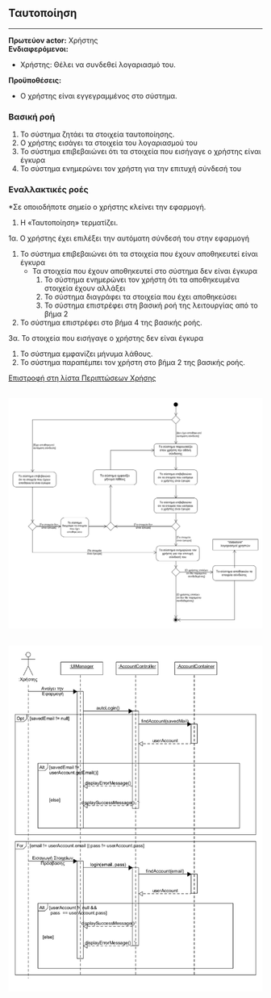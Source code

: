 ## **Ταυτοποίηση**
---   
**Πρωτεύον actor:** Χρήστης    
**Ενδιαφερόμενοι:**    
* Χρήστης: Θέλει να συνδεθεί λογαριασμό του.    

**Προϋποθέσεις:**     
* Ο χρήστης είναι εγγεγραμμένος στο σύστημα.    

### **Βασική ροή**
1) Το σύστημα ζητάει τα στοιχεία ταυτοποίησης.
2) Ο χρήστης εισάγει τα στοιχεία του λογαριασμού του
3) Το σύστημα επιβεβαιώνει ότι τα στοιχεία που εισήγαγε ο χρήστης είναι έγκυρα
4) Το σύστημα ενημερώνει τον χρήστη για την επιτυχή σύνδεσή του

### **Εναλλακτικές ροές**
*Σε οποιοδήποτε σημείο ο χρήστης κλείνει την εφαρμογή.
1) Η «Ταυτοποίηση» τερματίζει.
     
1α. Ο χρήστης έχει επιλέξει την αυτόματη σύνδεσή του στην εφαρμογή
1) Το σύστημα επιβεβαιώνει ότι τα στοιχεία που έχουν αποθηκευτεί είναι έγκυρα
    * Τα στοιχεία που έχουν αποθηκευτεί στο σύστημα δεν είναι έγκυρα
        1) Το σύστημα ενημερώνει τον χρήστη ότι τα αποθηκευμένα στοιχεία έχουν αλλάξει
        2) Το σύστημα διαγράφει τα στοιχεία που έχει αποθηκεύσει
        3) Το σύστημα επιστρέφει στη βασική ροή της λειτουργίας από το βήμα 2
2) Το σύστημα επιστρέφει στο βήμα 4 της βασικής ροής.

3α. Το στοιχεία που εισήγαγε ο χρήστης δεν είναι έγκυρα
1) Το σύστημα εμφανίζει μήνυμα λάθους.
2) Το σύστημα παραπέμπει τον χρήστη στο βήμα 2 της βασικής ροής.

[Επιστροφή στη λίστα Περιπτώσεων Χρήσης](../software-requirements.md#περιπτώσεις-χρήσης)
<br><br>

![Activity Diagram](../uml/activity/login.png)
<br><br>

![Sequence Diagram](../uml/sequence/seq-login.png)